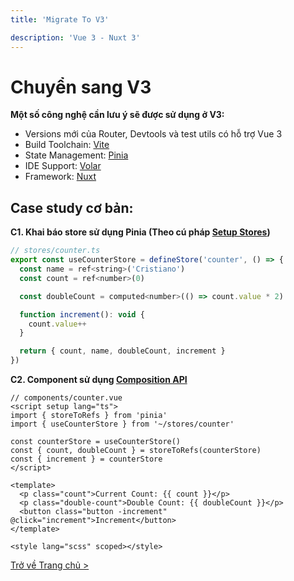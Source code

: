 ```yaml
---
title: 'Migrate To V3'

description: 'Vue 3 - Nuxt 3'
---
```


# Chuyển sang V3
**Một số công nghệ cần lưu ý sẽ được sử dụng ở V3:**
- Versions mới của Router, Devtools và test utils có hỗ trợ Vue 3
- Build Toolchain: [Vite](https://vitejs.dev/)
- State Management: [Pinia](https://pinia.vuejs.org/)
- IDE Support: [Volar](https://marketplace.visualstudio.com/items?itemName=johnsoncodehk.volar)
- Framework: [Nuxt](https://nuxt.com/)

## Case study cơ bản:
**C1. Khai báo store sử dụng Pinia (Theo cú pháp [Setup Stores](https://pinia.vuejs.org/core-concepts/#Setup-Stores))**  
```js
// stores/counter.ts
export const useCounterStore = defineStore('counter', () => {
  const name = ref<string>('Cristiano')
  const count = ref<number>(0)

  const doubleCount = computed<number>(() => count.value * 2)

  function increment(): void {
    count.value++
  }

  return { count, name, doubleCount, increment }
})
```

**C2. Component sử dụng [Composition API](https://vuejs.org/guide/extras/composition-api-faq.html)**
```vue
// components/counter.vue
<script setup lang="ts">
import { storeToRefs } from 'pinia'
import { useCounterStore } from '~/stores/counter'

const counterStore = useCounterStore()
const { count, doubleCount } = storeToRefs(counterStore)
const { increment } = counterStore
</script>

<template>
  <p class="count">Current Count: {{ count }}</p>
  <p class="double-count">Double Count: {{ doubleCount }}</p>
  <button class="button -increment" @click="increment">Increment</button>
</template>

<style lang="scss" scoped></style>
```

[Trở về Trang chủ >](/)
